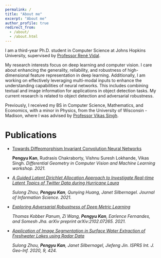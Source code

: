 ```yaml
---
permalink: /
title: "About me"
excerpt: "About me"
author_profile: true
redirect_from: 
  - /about/
  - /about.html
---
```


I am a third-year Ph.D. student in Computer Science at Johns Hopkins University, supervised by [Professor René Vidal](http://vision.jhu.edu/rvidal.html). 

My research interests focus on deep learning and computer vision. I care about enhancing the generality, reliability, and robustness of high-dimensional feature representation in deep learning. Additionally, I am working on effectively leveraging multi-modal inputs to enhance the understanding capabilities of neural networks. This includes combining textual and image information for applications in object detection tasks. My current research is related to object detection and adversarial robustness.

Previously, I received my BS in Computer Science, Mathematics, and Economics, with a minor in Physics, from the University of Wisconsin - Madison, where I was advised by [Professor Vikas Singh](https://www.biostat.wisc.edu/~vsingh/).



<!----Recent News
==========
---->


Publications
=========

- [Towards Diffeomorphism Invariant Convolution Neural Networks](http://pkan2.github.io/files/diffeomorphism_invariant_cnn_DiffCVML-6.pdf)

  **Pengyu Kan**, Rudrasis Chakraborty, Vishnu Suresh Lokhande, Vikas Singh.<i> Differential Geometry in Computer Vision and Machine Learning workshop. <i> 2021.


- [A Guided Latent Dirichlet Allocation Approach to Investigate Real-time Latent Topics of Twitter Data during Hurricane Laura](https://journals.sagepub.com/doi/10.1177/01655515211007724)

  Sulong Zhou, **Pengyu Kan**, Qunying Huang, Janet Silbernagel. <i> Journal of Information Science. <i> 2021.

- [Exploring Adversarial Robustness of Deep Metric Learning](https://arxiv.org/abs/2102.07265)

   Thomas Kobber Panum, Zi Wang, **Pengyu Kan**, Earlence Fernandes, and Somesh Jha. <i>arXiv preprint arXiv:2102.07265. <i> 2021.


- [Application of Image Segmentation in Surface Water Extraction of Freshwater Lakes using Radar Data](https://www.mdpi.com/2220-9964/9/7/424)

  Sulong Zhou, **Pengyu Kan**, Janet Silbernagel, Jiefeng Jin. <i>ISPRS Int. J. Geo-Inf. <i> 2020, 9, 424.




